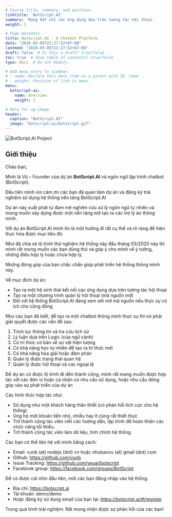 ```yaml
---
# Course title, summary, and position.
linktitle: 'BotScript.AI'
summary: 'Mạng kết nối các ứng dụng dựa trên tương tác hội thoại'
weight: 1

# Page metadata.
title: BotScript.AI - A Chatbot Platform
date: "2020-03-05T22:27:52+07:00"
lastmod: "2020-03-05T22:27:52+07:00"
draft: false  # Is this a draft? true/false
toc: true  # Show table of contents? true/false
type: docs  # Do not modify.

# Add menu entry to sidebar.
# - name: Declare this menu item as a parent with ID `name`.
# - weight: Position of link in menu.
menu:
  botscript-ai:
    name: Overview
    weight: 1

# Meta for og:image
header:
  caption: "BotScript.AI"
  image: "botscript-ai/botscript.gif"
---
```


![BotScript.AI Project](/img/botscript-ai/botscript.gif)

## Giới thiệu

Chào bạn,

Mình là Vũ – Founder của dự án **BotScript.AI** và ngôn ngữ lập trình chatbot (BotScript).

Đầu tiên mình xin cảm ơn các bạn đã quan tâm dự án và đăng ký trải nghiệm sử dụng hệ thống nền tảng BotScript.AI

Dự án này xuất phát tự đam mê nghiên cứu xử lý ngôn ngữ tự nhiên và mong muốn xây dựng được một nền tảng mở tạo ra các trợ lý ảo thông minh.

Với dự án BotScript.AI mình tin là một hướng đi rất cụ thể và rõ ràng để hiện thực hóa được mục tiêu đó.

Như đã chia sẻ lộ trình thử nghiệm hệ thống này đầu tháng 03/2020 này thì mình rất mong muốn các bạn dùng thử và góp ý cho mình về ý tưởng, những điều hợp lý hoặc chưa hợp lý.

Những đóng góp của bạn chắc chắn giúp phát triển hệ thống thông minh này.

Về mục đích dự án:

* Tạo ra một hệ sinh thái kết nối các ứng dụng dựa trên tương tác hội thoại
* Tạo ra một chương trình quản lý hội thoại (mã nguồn mở)
* Đối với hệ thống BotScript.AI đang xem xét mở mã nguồn nếu thực sự có ích cho cộng đồng

 

Như các bạn đã biết, để tạo ra một chatbot thông minh thực sự thì nó phải giải quyết được các vấn đề sau: 

1.    Trích lục thông tin và tra cứu lịch sử
2.    Lý luận dựa trên Logic (của ngữ cảnh)
3.    Có tri thức cơ bản về sự vật hiện tượng
4.    Có khả năng học tự nhiên để tạo ra tri thức mới
5.    Có khả năng hòa giải hoặc đàm phán
6.    Quản lý được trạng thái quan hệ
7.    Quản lý được hội thoại và các ngoại lệ

 

Để dự án có được lộ trình đi đến thành công, mình rất mong muốn được hợp tác với các đơn vị hoặc cá nhân có nhu cầu sử dụng, hoặc nhu cầu đóng góp vào sự phát triển của dự án

Các hình thức hợp tác như:

* Sử dụng như một khách hàng thân thiết (có phản hồi tích cực cho hệ thống)
* Ủng hộ một khoản tiền nhỏ, nhiều hay ít cũng rất thiết thực
* Trở thành cộng tác viên viết các hướng dẫn, lập trình để hoàn thiện các chức năng tối thiểu.
* Trở thành cộng tác viên làm dữ liệu, tinh chỉnh hệ thống

Các bạn có thể liên hệ với mình bằng cách:

* Email: vunb (at) nodejs (dot) vn hoặc nhubaovu (at) gmail (dot) com
* Github: https://github.com/vunb
* Issue Tracking: https://github.com/yeuai/botscript
* Facebook group: https://facebook.com/groups/BotScript


Để có được cái nhìn đầu tiên, mời các bạn đăng nhập vào hệ thống.

* Địa chỉ: https://botscript.ai
* Tài khoản: demo/demo
* Hoặc đăng ký sử dụng email của bạn tại: https://botscript.ai/#/register

Trong quá trình trải nghiệm: Rất mong nhận được sự phản hồi của các bạn!
